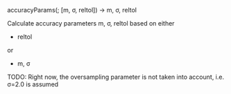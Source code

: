 accuracyParams(; [m, σ, reltol]) -> m, σ, reltol

Calculate accuracy parameters m, σ, reltol based on either

  * reltol

or

  * m, σ

TODO: Right now, the oversampling parameter is not taken into account, i.e. σ=2.0 is assumed
